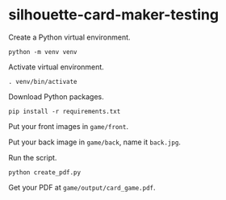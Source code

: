 # silhouette-card-maker-testing

Create a Python virtual environment.
```shell
python -m venv venv
```

Activate virtual environment.
```shell
. venv/bin/activate
```

Download Python packages.
```shell
pip install -r requirements.txt
```

Put your front images in `game/front`.

Put your back image in `game/back`, name it `back.jpg`.

Run the script.
```shell
python create_pdf.py
```

Get your PDF at `game/output/card_game.pdf`.